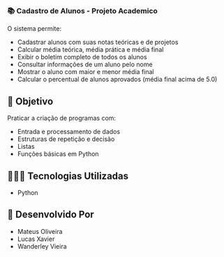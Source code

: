 ### 📚 Cadastro de Alunos - Projeto Academico

O sistema permite:
- Cadastrar alunos com suas notas teóricas e de projetos
- Calcular média teórica, média prática e média final
- Exibir o boletim completo de todos os alunos
- Consultar informações de um aluno pelo nome
- Mostrar o aluno com maior e menor média final
- Calcular o percentual de alunos aprovados (média final acima de 5.0)

## 📍 Objetivo
Praticar a criação de programas com:
- Entrada e processamento de dados
- Estruturas de repetição e decisão
- Listas
- Funções básicas em Python

## 👨🏻‍💻 Tecnologias Utilizadas
- Python 

## 🙋 Desenvolvido Por
- Mateus Oliveira
- Lucas Xavier
- Wanderley Vieira
